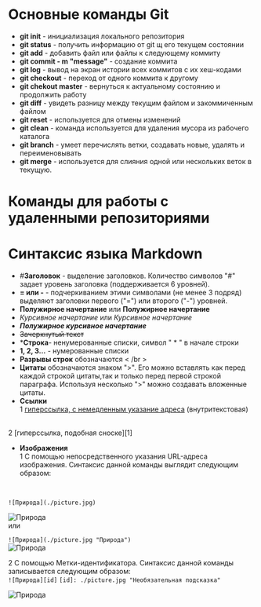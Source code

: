 # Основные команды Git
* __git init__ - инициализация локального репозитория 
* __git status__ - получить информацию от git щ его текущем состоянии 
* __git add__ - добавить файл или файлы к следующему коммиту
* __git commit - m "message"__ - создание коммита
* __git log__ - вывод на экран истории всех коммитов с их хеш-кодами 
* __git checkout__ - переход от одного коммита к другому
* __git chekout master__ - вернуться к актуальному состоянию и продолжить работу 
* __git diff__ - увидеть разницу между текущим файлом и закоммиченным файлом 
 * __git reset__ - используется для отмены изменений
 * __git clean__ - команда используется для удаления мусора из рабочего каталога
 * __git branch__ - умеет перечислять ветки, создавать новые, удалять и переименовывать
 * __git merge__ - используется для слияния одной или нескольких веток в текущую.

 # Команды для работы с удаленными репозиториями

 

# Синтаксис языка Markdown
* #__Заголовок__ - выделение заголовков. Количество символов "#" задает уровень заголовка (поддерживается 6 уровней).
* __= или -__ - подчеркиванием этими символами (не менее 3 подряд) выделяют заголовки первого ("=") или второго ("-") уровней.
* **Полужирное начертание** или __Полужирное начертание__
* *Курсивное начертание* или _Курсивное начертание_
* ***Полужирное курсивное начертание***
* ~~Зачеркнутый текст~~
* *__Строка__- ненумерованные списки, символ " * " в начале строки
* __1, 2, 3...__ - нумерованные списки
* __Разрывы строк__ обозначаются < /br >
* __Цитаты__ обозначаются знаком ">". Его можно вставлять как перед каждой строкой цитаты,так и только перед первой строкой параграфа. Используя несколько ">" можно создавать вложенные цитаты.
* __Ссылки__ </br>
1 [гиперссылка, с немедленным указание адреса](http://google.com) (внутритекстовая) 
</br>
2 [гиперссылка, подобная сноске][1]

* __Изображения__ </br>
1 С помощью непосредственного указания URL-адреса изображения. Синтаксис данной команды выглядит следующим образом:
</br>

`![Природа](./picture.jpg)`
</br>

![Природа](./picture.jpg) 
</br>
или

`![Природа](./picture.jpg "Природа")` 
</br>
![Природа](./picture.jpg "Природа")
</br>

2 С помощью Метки-идентификатора. Синтаксис данной команды записывается следующим образом:
</br>
`![Природа][id]`
`[id]: ./picture.jpg "Необязательная подсказка"`

![Природа][id]

[1]: http://google.com
[id]: ./picture.jpg "Необязательная подсказка"